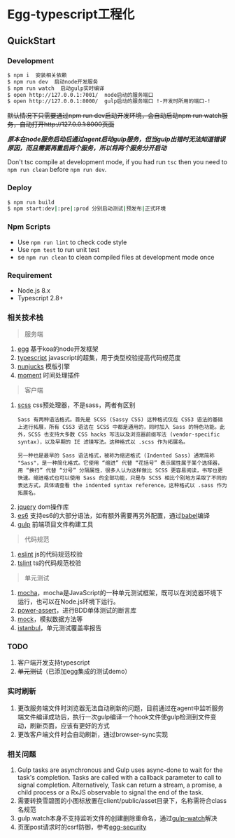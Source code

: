 # Egg-typescript工程化

## QuickStart

### Development

```bash
$ npm i  安装相关依赖
$ npm run dev  启动node开发服务
$ npm run watch  启动gulp实时编译
$ open http://127.0.0.1:7001/  node启动的服务端口
$ open http://127.0.0.1:8000/  gulp启动的服务端口 !-开发时所用的端口-!
```

~~默认情况下只需要通过npm run dev启动开发环境，会自动启动npm run watch服务，自动打开http://127.0.0.1:8000页面~~

***原本在node服务启动后通过agent启动gulp服务，但当gulp出错时无法知道错误原因，而且需要再重启两个服务，所以将两个服务分开启动***

Don't tsc compile at development mode, if you had run `tsc` then you need to `npm run clean` before `npm run dev`.

### Deploy

```bash
$ npm run build
$ npm start:dev|:pre|:prod 分别启动测试|预发布|正式环境
```

### Npm Scripts

- Use `npm run lint` to check code style
- Use `npm test` to run unit test
- se `npm run clean` to clean compiled files at development mode once

### Requirement

- Node.js 8.x
- Typescript 2.8+

### 相关技术栈

> 服务端

1. [egg](https://eggjs.org/zh-cn/intro/) 基于koa的node开发框架
2. [typescript](https://www.tslang.cn/docs/handbook/basic-types.html) javascript的超集，用于类型校验提高代码规范度
3. [nunjucks](https://mozilla.github.io/nunjucks/cn/templating.html) 模版引擎
4. [moment](http://momentjs.cn/) 时间处理插件

> 客户端

1. [scss](https://www.sass.hk/) css预处理器，不是sass，两者有区别
     ````
     Sass 有两种语法格式。首先是 SCSS (Sassy CSS) 这种格式仅在 CSS3 语法的基础上进行拓展，所有 CSS3 语法在 SCSS 中都是通用的，同时加入 Sass 的特色功能。此外，SCSS 也支持大多数 CSS hacks 写法以及浏览器前缀写法 (vendor-specific syntax)，以及早期的 IE 滤镜写法。这种格式以 .scss 作为拓展名。
     
     另一种也是最早的 Sass 语法格式，被称为缩进格式 (Indented Sass) 通常简称 "Sass"，是一种简化格式。它使用 “缩进” 代替 “花括号” 表示属性属于某个选择器，用 “换行” 代替 “分号” 分隔属性，很多人认为这样做比 SCSS 更容易阅读，书写也更快速。缩进格式也可以使用 Sass 的全部功能，只是与 SCSS 相比个别地方采取了不同的表达方式，具体请查看 the indented syntax reference。这种格式以 .sass 作为拓展名。
2. [jquery](http://jquery.cuishifeng.cn/) dom操作库
3. [es6](http://es6.ruanyifeng.com/) 支持es6的大部分语法，如有额外需要再另外配置，通过[babel](https://www.babeljs.cn/docs/core-packages/)编译
4. [gulp](https://www.gulpjs.com.cn/docs/getting-started/) 前端项目文件构建工具

> 代码规范

1. [eslint](http://eslint.cn/) js的代码规范校验
2. [tslint](https://palantir.github.io/tslint/rules/) ts的代码规范校验

> 单元测试

1. [mocha](https://segmentfault.com/a/1190000011362879)，mocha是JavaScript的一种单元测试框架，既可以在浏览器环境下运行，也可以在Node.js环境下运行。
2. [power-assert](https://www.jianshu.com/p/41ced3207a0c)，进行BDD单体测试的断言库
3. [mock](https://github.com/node-modules/mm#api)，模拟数据方法等
4. [istanbul](https://github.com/gotwarlost/istanbul#readme)，单元测试覆盖率报告
### TODO
1. 客户端开发支持typescript
2. ~~单元测试~~（已添加egg集成的测试demo）

### 实时刷新
1. 更改服务端文件时浏览器无法自动刷新的问题，目前通过在agent中监听服务端文件编译成功后，执行一次gulp编译一个hook文件使gulp检测到文件变动，刷新页面，应该有更好的方式
2. 更改客户端文件时会自动刷新，通过browser-sync实现

### 相关问题
1. Gulp tasks are asynchronous and Gulp uses async-done to wait for the task's completion. Tasks are called with a callback parameter to call to signal completion. Alternatively, Task can return a stream, a promise, a child process or a RxJS observable to signal the end of the task.
2. 需要转换雪碧图的小图标放置在client/public/asset目录下，名称需符合class名规范
3. gulp.watch本身不支持监听文件的创建删除重命名，通过[gulp-watch](https://github.com/floatdrop/gulp-watch)解决
4. 页面post请求时的csrf防御，参考[egg-security](https://eggjs.org/zh-cn/core/security.html)